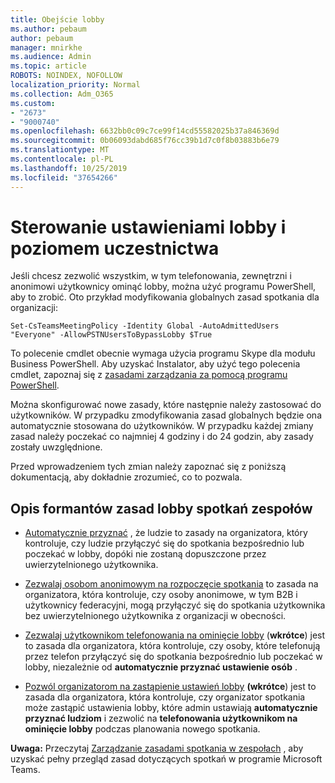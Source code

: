 ```yaml
---
title: Obejście lobby
ms.author: pebaum
author: pebaum
manager: mnirkhe
ms.audience: Admin
ms.topic: article
ROBOTS: NOINDEX, NOFOLLOW
localization_priority: Normal
ms.collection: Adm_O365
ms.custom:
- "2673"
- "9000740"
ms.openlocfilehash: 6632bb0c09c7ce99f14cd55582025b37a846369d
ms.sourcegitcommit: 0b06093dabd685f76cc39b1d7c0f8b03883b6e79
ms.translationtype: MT
ms.contentlocale: pl-PL
ms.lasthandoff: 10/25/2019
ms.locfileid: "37654266"
---
```

# <a name="control-lobby-settings-and-level-of-participation"></a>Sterowanie ustawieniami lobby i poziomem uczestnictwa

Jeśli chcesz zezwolić wszystkim, w tym telefonowania, zewnętrzni i anonimowi użytkownicy ominąć lobby, można użyć programu PowerShell, aby to zrobić. Oto przykład modyfikowania globalnych zasad spotkania dla organizacji:

`Set-CsTeamsMeetingPolicy -Identity Global -AutoAdmittedUsers "Everyone" -AllowPSTNUsersToBypassLobby $True`

To polecenie cmdlet obecnie wymaga użycia programu Skype dla modułu Business PowerShell. Aby uzyskać Instalator, aby użyć tego polecenia cmdlet, zapoznaj się z [zasadami zarządzania za pomocą programu PowerShell](https://docs.microsoft.com/en-us/microsoftteams/teams-powershell-overview#managing-policies-via-powershell).

Można skonfigurować nowe zasady, które następnie należy zastosować do użytkowników. W przypadku zmodyfikowania zasad globalnych będzie ona automatycznie stosowana do użytkowników. W przypadku każdej zmiany zasad należy poczekać co najmniej 4 godziny i do 24 godzin, aby zasady zostały uwzględnione.

Przed wprowadzeniem tych zmian należy zapoznać się z poniższą dokumentacją, aby dokładnie zrozumieć, co to pozwala.

## <a name="understanding-teams-meeting-lobby-policy-controls"></a>Opis formantów zasad lobby spotkań zespołów

- [Automatycznie przyznać](https://docs.microsoft.com/microsoftteams/meeting-policies-in-teams#automatically-admit-people) , że ludzie to zasady na organizatora, który kontroluje, czy ludzie przyłączyć się do spotkania bezpośrednio lub poczekać w lobby, dopóki nie zostaną dopuszczone przez uwierzytelnionego użytkownika.

- [Zezwalaj osobom anonimowym na rozpoczęcie spotkania](https://docs.microsoft.com/microsoftteams/meeting-policies-in-teams#allow-anonymous-people-to-start-a-meeting) to zasada na organizatora, która kontroluje, czy osoby anonimowe, w tym B2B i użytkownicy federacyjni, mogą przyłączyć się do spotkania użytkownika bez uwierzytelnionego użytkownika z organizacji w obecności.

- [Zezwalaj użytkownikom telefonowania na ominięcie lobby](https://docs.microsoft.com/en-us/microsoftteams/meeting-policies-in-teams#allow-dial-in-users-to-bypass-the-lobby-coming-soon) (**wkrótce**) jest to zasada dla organizatora, która kontroluje, czy osoby, które telefonują przez telefon przyłączyć się do spotkania bezpośrednio lub poczekać w lobby, niezależnie od **automatycznie przyznać ustawienie osób** .

- [Pozwól organizatorom na zastąpienie ustawień lobby](https://docs.microsoft.com/microsoftteams/meeting-policies-in-teams#allow-organizers-to-override-lobby-settings-coming-soon) **(wkrótce**) jest to zasada dla organizatora, która kontroluje, czy organizator spotkania może zastąpić ustawienia lobby, które admin ustawiają **automatycznie przyznać ludziom** i zezwolić na **telefonowania użytkownikom na ominięcie lobby** podczas planowania nowego spotkania.

**Uwaga:** Przeczytaj [Zarządzanie zasadami spotkania w zespołach](https://docs.microsoft.com/en-us/microsoftteams/meeting-policies-in-teams) , aby uzyskać pełny przegląd zasad dotyczących spotkań w programie Microsoft Teams.
